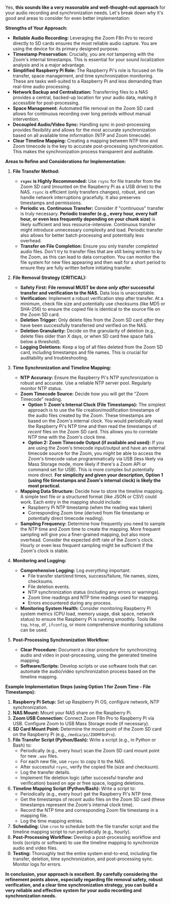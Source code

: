 Yes, **this sounds like a very reasonable and well-thought-out approach** for your audio recording and synchronization needs. Let's break down why it's good and areas to consider for even better implementation:

**Strengths of Your Approach:**

* **Reliable Audio Recording:**  Leveraging the Zoom F8n Pro to record directly to SD cards ensures the most reliable audio capture. You are using the device for its primary designed purpose.
* **Timestamp Preservation:**  Crucially, you are *not* tampering with the Zoom's internal timestamps. This is essential for your sound localization analysis and is a major advantage.
* **Simplified Raspberry Pi Role:** The Raspberry Pi's role is focused on file transfer, space management, and time synchronization monitoring. These are tasks well-suited to a Raspberry Pi and less demanding than real-time audio processing.
* **Network Backup and Centralization:**  Transferring files to a NAS provides a central, backed-up location for your audio data, making it accessible for post-processing.
* **Space Management:**  Automated file removal on the Zoom SD card allows for continuous recording over long periods without manual intervention.
* **Decoupled Audio/Video Sync:** Handling sync in post-processing provides flexibility and allows for the most accurate synchronization based on all available time information (NTP and Zoom timecode).
* **Clear Timeline Mapping:**  Creating a mapping between NTP time and Zoom timecode is the key to accurate post-processing synchronization. This makes the synchronization process transparent and auditable.

**Areas to Refine and Considerations for Implementation:**

1. **File Transfer Method:**
    * **`rsync` is Highly Recommended:** Use `rsync` for file transfer from the Zoom SD card (mounted on the Raspberry Pi as a USB drive) to the NAS. `rsync` is efficient (only transfers changes), robust, and can handle network interruptions gracefully. It also preserves timestamps and permissions.
    * **Periodic vs. Continuous Transfer:**  Consider if "continuous" transfer is truly necessary.  **Periodic transfer (e.g., every hour, every half hour, or even less frequently depending on your chunk size)** is likely sufficient and less resource-intensive. Continuous transfer might introduce unnecessary complexity and load.  Periodic transfer also allows for better batch processing and potentially less overhead.
    * **Transfer on File Completion:** Ensure you only transfer *completed* audio files. Don't try to transfer files that are still being written to by the Zoom, as this can lead to data corruption.  You can monitor the file system for new files appearing and then wait for a short period to ensure they are fully written before initiating transfer.

2. **File Removal Strategy (CRITICAL):**
    * **Safety First:** **File removal MUST be done *only after* successful transfer and verification to the NAS.**  Data loss is unacceptable.
    * **Verification:** Implement a robust verification step after transfer.  At a minimum, check file size and potentially use checksums (like MD5 or SHA-256) to ensure the copied file is identical to the source file on the Zoom SD card.
    * **Deletion Trigger:** Only delete files from the Zoom SD card *after* they have been successfully transferred *and* verified on the NAS.
    * **Deletion Granularity:**  Decide on the granularity of deletion (e.g., delete files older than X days, or when SD card free space falls below a threshold).
    * **Logging Deletions:** Keep a log of all files deleted from the Zoom SD card, including timestamps and file names. This is crucial for auditability and troubleshooting.

3. **Time Synchronization and Timeline Mapping:**
    * **NTP Accuracy:** Ensure the Raspberry Pi's NTP synchronization is robust and accurate. Use a reliable NTP server pool. Regularly monitor NTP status.
    * **Zoom Timecode Source:** Decide how you will get the "Zoom Timecode" reading.
        * **Option 1: Zoom's Internal Clock (File Timestamps):**  The simplest approach is to use the file creation/modification timestamps of the audio files created by the Zoom.  These timestamps are based on the Zoom's internal clock.  You would periodically read the Raspberry Pi's NTP time and then read the timestamps of *recent* files on the Zoom SD card. This allows you to correlate NTP time with the Zoom's clock time.
        * **Option 2: Zoom Timecode Output (if available and used):** If you are using the Zoom's timecode input/output and have an external timecode source for the Zoom, you *might* be able to access the Zoom's timecode value programmatically via USB (less likely via Mass Storage mode, more likely if there's a Zoom API or command set for USB).  This is more complex but potentially more direct.  **For simplicity and given your description, Option 1 (using file timestamps and Zoom's internal clock) is likely the most practical.**
    * **Mapping Data Structure:** Decide how to store the timeline mapping. A simple text file or a structured format (like JSON or CSV) could work.  Each entry in the mapping should include:
        * Raspberry Pi NTP timestamp (when the reading was taken)
        * Corresponding Zoom time (derived from file timestamp or potentially direct timecode reading).
    * **Sampling Frequency:** Determine how frequently you need to sample the NTP time and Zoom time to create the mapping. More frequent sampling will give you a finer-grained mapping, but also more overhead.  Consider the expected drift rate of the Zoom's clock.  Hourly or even less frequent sampling might be sufficient if the Zoom's clock is stable.

4. **Monitoring and Logging:**
    * **Comprehensive Logging:** Log *everything* important:
        * File transfer start/end times, success/failure, file names, sizes, checksums.
        * File deletion events.
        * NTP synchronization status (including any errors or warnings).
        * Zoom time readings and NTP time readings used for mapping.
        * Errors encountered during any process.
    * **Monitoring System Health:** Consider monitoring Raspberry Pi system metrics (CPU load, memory usage, disk space, network status) to ensure the Raspberry Pi is running smoothly.  Tools like `top`, `htop`, `df`, `ifconfig`, or more comprehensive monitoring solutions can be used.

5. **Post-Processing Synchronization Workflow:**
    * **Clear Procedure:** Document a clear procedure for synchronizing audio and video in post-processing, using the generated timeline mapping.
    * **Software/Scripts:** Develop scripts or use software tools that can automate the audio/video synchronization process based on the timeline mapping.

**Example Implementation Steps (using Option 1 for Zoom Time - File Timestamps):**

1. **Raspberry Pi Setup:** Set up Raspberry Pi OS, configure network, NTP synchronization.
2. **NAS Mount:** Mount your NAS share on the Raspberry Pi.
3. **Zoom USB Connection:** Connect Zoom F8n Pro to Raspberry Pi via USB. Configure Zoom to USB Mass Storage mode (if necessary).
4. **SD Card Mount Point:** Determine the mount point of the Zoom SD card on the Raspberry Pi (e.g., `/media/pi/ZOOMF8nPro`).
5. **File Transfer Script (Python/Bash):** Write a script (e.g., in Python or Bash) to:
    * Periodically (e.g., every hour) scan the Zoom SD card mount point for new `.wav` files.
    * For each new file, use `rsync` to copy it to the NAS.
    * After successful `rsync`, verify the copied file (size and checksum).
    * Log the transfer details.
    * Implement file deletion logic (after successful transfer and verification) based on age or free space, logging deletions.
6. **Timeline Mapping Script (Python/Bash):** Write a script to:
    * Periodically (e.g., every hour) get the Raspberry Pi's NTP time.
    * Get the timestamps of *recent* audio files on the Zoom SD card (these timestamps represent the Zoom's internal clock time).
    * Record the NTP time and corresponding Zoom file timestamp in a mapping file.
    * Log the time mapping entries.
7. **Scheduling:** Use `cron` to schedule both the file transfer script and the timeline mapping script to run periodically (e.g., hourly).
8. **Post-Processing Workflow:** Develop a post-processing workflow and tools (scripts or software) to use the timeline mapping to synchronize audio and video files.
9. **Testing:** Thoroughly test the entire system end-to-end, including file transfer, deletion, time synchronization, and post-processing sync. Monitor logs for errors.

**In conclusion, your approach is excellent. By carefully considering the refinement points above, especially regarding file removal safety, robust verification, and a clear time synchronization strategy, you can build a very reliable and effective system for your audio recording and synchronization needs.**
